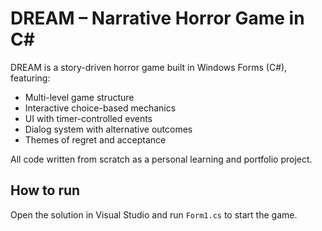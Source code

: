 # DREAM – Narrative Horror Game in C#

DREAM is a story-driven horror game built in Windows Forms (C#), featuring:

- Multi-level game structure
- Interactive choice-based mechanics
- UI with timer-controlled events
- Dialog system with alternative outcomes
- Themes of regret and acceptance

All code written from scratch as a personal learning and portfolio project.

## How to run

Open the solution in Visual Studio and run `Form1.cs` to start the game.
